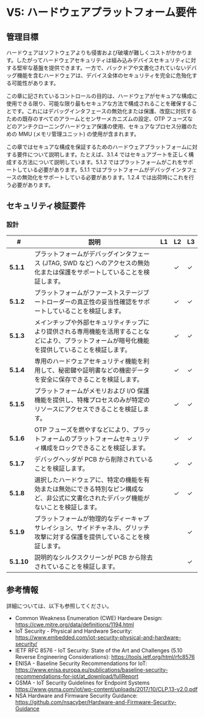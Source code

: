 # V5: ハードウェアプラットフォーム要件

## 管理目標

ハードウェアはソフトウェアよりも侵害および破壊が難しくコストがかかります。したがってハードウェアセキュリティは組み込みデバイスセキュリティに対する堅牢な基盤を提供できます。一方で、バックドアや文書化されていないデバッグ機能を含むハードウェアは、デバイス全体のセキュリティを完全に危殆化する可能性があります。

この章に記されているコントロールの目的は、ハードウェアがセキュアな構成に使用できる限り、可能な限り最もセキュアな方法で構成されることを確保することです。これにはデバッグインタフェースの無効化または保護、改竄に対抗するための既存のすべてのアラームとセンサーメカニズムの設定、OTP フューズなどのアンチクローニングハードウェア保護の使用、セキュアなプロセス分離のための MMU (メモリ管理ユニット) の使用が含まれます。

この章ではセキュアな構成を保証するためのハードウェアプラットフォームに対する要件について説明します。たとえば、3.1.4 ではセキュアブートを正しく構成する方法について説明しています。5.1.2 ではプラットフォームがこれをサポートしている必要があります。5.1.1 ではプラットフォームがデバッグインタフェースの無効化をサポートしている必要があります。1.2.4 では出荷時にこれを行う必要があります。

## セキュリティ検証要件

### 設計

| # | 説明 | L1 | L2 | L3 |
| -- | ---------------------- | - | - | - |
| **5.1.1** | プラットフォームがデバッグインタフェース (JTAG, SWD など) へのアクセスの無効化または保護をサポートしていることを検証します。 | | ✓ | ✓ |
| **5.1.2** | プラットフォームがファーストステージブートローダーの真正性の妥当性確認をサポートしていることを検証します。 | | ✓ | ✓ |
| **5.1.3** | メインチップや外部セキュリティチップにより提供される専用機能を活用することなどにより、プラットフォームが暗号化機能を提供していることを検証します。 | | ✓ | ✓ |
| **5.1.4** | 専用のハードウェアセキュリティ機能を利用して、秘密鍵や証明書などの機密データを安全に保存できることを検証します。 | | ✓ | ✓ |
| **5.1.5** | プラットフォームがメモリおよび I/O 保護機能を提供し、特権プロセスのみが特定のリソースにアクセスできることを検証します。 | | ✓ | ✓ |
| **5.1.6** | OTP フューズを燃やすなどにより、プラットフォームのプラットフォームセキュリティ構成をロックできることを検証します。 | | ✓ | ✓ |
| **5.1.7** | デバッグヘッダが PCB から削除されていることを検証します。 | | ✓  | ✓ |
| **5.1.8** | 選択したハードウェアに、特定の機能を有効または無効にできる特別なピン構成など、非公式に文書化されたデバッグ機能がないことを検証します。 | | ✓ | ✓ |
| **5.1.9** | プラットフォームが物理的なディーキャプサレイション、サイドチャネル、グリッチ攻撃に対する保護を提供していることを検証します。 | | | ✓ |
| **5.1.10** | 説明的なシルクスクリーンが PCB から除去されていることを検証します。 | | | ✓ |

## 参考情報
詳細については、以下も参照してください。

- Common Weakness Enumeration (CWE) Hardware Design: <https://cwe.mitre.org/data/definitions/1194.html>
- IoT Security - Physical and Hardware Security: <https://www.embedded.com/iot-security-physical-and-hardware-security/>
- IETF RFC 8576 - IoT Security: State of the Art and Challenges (5.10 Reverse Engineering Considerations): <https://tools.ietf.org/html/rfc8576>
- ENISA - Baseline Security Recommendations for IoT: <https://www.enisa.europa.eu/publications/baseline-security-recommendations-for-iot/at_download/fullReport>
- GSMA - IoT Security Guidelines for Endpoint Systems <https://www.gsma.com/iot/wp-content/uploads/2017/10/CLP.13-v2.0.pdf>
- NSA Hardware and Firmware Security Guidance: <https://github.com/nsacyber/Hardware-and-Firmware-Security-Guidance>
